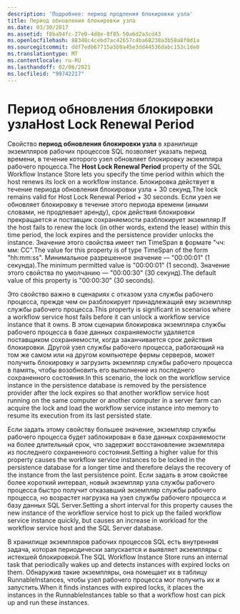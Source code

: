 ```yaml
---
description: 'Подробнее: период продления блокировки узла'
title: Период обновления блокировки узла
ms.date: 03/30/2017
ms.assetid: f8ba94fc-27e0-4d8e-8f85-50a6d2a3cd43
ms.openlocfilehash: 88348c4cebd7ac42657c4ba68238a3b58a8f0d1a
ms.sourcegitcommit: ddf7edb67715a5b9a45e3dd44536dabc153c1de0
ms.translationtype: MT
ms.contentlocale: ru-RU
ms.lasthandoff: 02/06/2021
ms.locfileid: "99742217"
---
```

# <a name="host-lock-renewal-period"></a><span data-ttu-id="930b5-103">Период обновления блокировки узла</span><span class="sxs-lookup"><span data-stu-id="930b5-103">Host Lock Renewal Period</span></span>

<span data-ttu-id="930b5-104">Свойство **период обновления блокировки узла** в хранилище экземпляров рабочих процессов SQL позволяет указать период времени, в течение которого узел обновляет блокировку экземпляра рабочего процесса.</span><span class="sxs-lookup"><span data-stu-id="930b5-104">The **Host Lock Renewal Period** property of the SQL Workflow Instance Store lets you specify the time period within which the host renews its lock on a workflow instance.</span></span> <span data-ttu-id="930b5-105">Блокировка действует в течение периода обновления блокировки узла + 30 секунд.</span><span class="sxs-lookup"><span data-stu-id="930b5-105">The lock remains valid for Host Lock Renewal Period + 30 seconds.</span></span> <span data-ttu-id="930b5-106">Если узел не обновляет блокировку в течение этого периода времени (иными словами, не продлевает аренду), срок действия блокировки прекращается и поставщик сохраняемости разблокирует экземпляр.</span><span class="sxs-lookup"><span data-stu-id="930b5-106">If the host fails to renew the lock (in other words, extend the lease) within this time period, the lock expires and the persistence provider unlocks the instance.</span></span> <span data-ttu-id="930b5-107">Значение этого свойства имеет тип TimeSpan в формате "чч: мм: СС".</span><span class="sxs-lookup"><span data-stu-id="930b5-107">The value for this property is of type TimeSpan of the form "hh:mm:ss".</span></span> <span data-ttu-id="930b5-108">Минимальное разрешенное значение — "00:00:01" (1 секунда).</span><span class="sxs-lookup"><span data-stu-id="930b5-108">The minimum permitted value is "00:00:01" (1 second).</span></span> <span data-ttu-id="930b5-109">Значение этого свойства по умолчанию — "00:00:30" (30 секунд).</span><span class="sxs-lookup"><span data-stu-id="930b5-109">The default value of this property is "00:00:30" (30 seconds).</span></span>  
  
 <span data-ttu-id="930b5-110">Это свойство важно в сценариях с отказом узла службы рабочего процесса, прежде чем он разблокирует принадлежащий ему экземпляр службы рабочего процесса.</span><span class="sxs-lookup"><span data-stu-id="930b5-110">This property is significant in scenarios where a workflow service host fails before it can unlock a workflow service instance that it owns.</span></span> <span data-ttu-id="930b5-111">В этом сценарии блокировка экземпляра службы рабочего процесса в базе данных сохраняемости удаляется поставщиком сохраняемости, когда заканчивается срок действия блокировки. Другой узел службы рабочего процесса, работающий на том же самом или на другом компьютере фермы серверов, может получить блокировку и загрузить экземпляр службы рабочего процесса в память, чтобы возобновить его выполнение из последнего сохраненного состояния.</span><span class="sxs-lookup"><span data-stu-id="930b5-111">In this scenario, the lock on the workflow service instance in the persistence database is removed by the persistence provider after the lock expires so that another workflow service host running on the same computer or another computer in a server farm can acquire the lock and load the workflow service instance into memory to resume its execution from its last persisted state.</span></span>  
  
 <span data-ttu-id="930b5-112">Если задать этому свойству большее значение, экземпляр службы рабочего процесса будет заблокирован в базе данных сохраняемости на более длительный срок, что задержит восстановление экземпляра из последнего сохраненного состояния.</span><span class="sxs-lookup"><span data-stu-id="930b5-112">Setting a higher value for this property causes the workflow service instances to be locked in the persistence database for a longer time and therefore delays the recovery of the instance from the last persistence point.</span></span> <span data-ttu-id="930b5-113">Если задать в этом свойстве более короткий интервал, новый экземпляр узла службы рабочего процесса быстро получит отказавший экземпляр службы рабочего процесса, но возрастет нагрузка на узел службы рабочего процесса и базу данных SQL Server.</span><span class="sxs-lookup"><span data-stu-id="930b5-113">Setting a short interval for this property causes the new instance of the workflow service host to pick up the failed workflow service instance quickly, but causes an increase in workload for the workflow service host and the SQL Server database.</span></span>  
  
 <span data-ttu-id="930b5-114">В хранилище экземпляров рабочих процессов SQL есть внутренняя задача, которая периодически запускается и выявляет экземпляры с истекшей блокировкой.</span><span class="sxs-lookup"><span data-stu-id="930b5-114">The SQL Workflow Instance Store runs an internal task that periodically wakes up and detects instances with expired locks on them.</span></span> <span data-ttu-id="930b5-115">Обнаружив такие экземпляры, она помещает их в таблицу RunnableInstances, чтобы узел рабочего процесса мог получить их и запустить.</span><span class="sxs-lookup"><span data-stu-id="930b5-115">When it finds instances with expired locks, it places the instances in the RunnableInstances table so that a workflow host can pick up and run these instances.</span></span>
